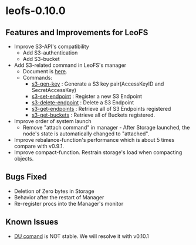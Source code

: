 leofs-0.10.0
============

Features and Improvements for LeoFS
-----------------------------------

* Improve S3-API's compatibility
    * Add S3-authentication
    * Add S3-bucket
* Add S3-related command in LeoFS's manager
    * Document is [here](http://www.leofs.org/docs/admin_guide.html).
    * Commands:
        * [s3-gen-key](http://www.leofs.org/docs/admin_guide.html#s3-gen-key-generate-a-s3-key-pair-accesskeyid-and-secretaccesskey) : Generate a S3 key pair(AccessKeyID and SecretAccessKey)
        * [s3-set-endpoint](http://www.leofs.org/docs/admin_guide.html#s3-set-endpoint-register-a-new-s3-endpoint) : Register a new S3 Endpoint
        * [s3-delete-endpoint](http://www.leofs.org/docs/admin_guide.html#s3-delete-endpoint-delete-a-s3-endpoint) : Delete a S3 Endpoint
        * [s3-get-endpoints](http://www.leofs.org/docs/admin_guide.html#s3-get-endpoints-retrieve-all-of-s3-endpoints-registered) : Retrieve all of S3 Endpoints registered
        * [s3-get-buckets](http://www.leofs.org/docs/admin_guide.html#s3-get-buckets-retrieve-all-of-buckets-registered) : Retrieve all of Buckets registered.
* Improve order of system launch
    * Remove "attach command" in manager - After Storage launched, the node's state is automatically changed to "attached".
* Improve rebalance-function's performance which is about 5 times compare with v0.9.1.
* Improve compact-function. Restrain storage's load when compacting objects.

Bugs Fixed
-----------

* Deletion of Zero bytes in Storage
* Behavior after the restart of Manager
* Re-register procs into the Manager's monitor

Known Issues
-------------

* [DU comand](http://www.leofs.org/docs/admin_guide.html#du-retrieve-a-number-of-objects-from-object-storage) is NOT stable. We will resolve it with v0.10.1

